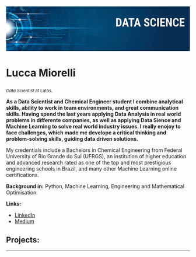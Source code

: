 <p align="center">
  <img src="banner.png" >
</p>

# Lucca Miorelli
<sub>*Data Scientist* at Latos.</sub>

**As a Data Scientist and Chemical Engineer student I combine analytical skills, ability to work in team environments, and great communication skills. Having spend the last years applying Data Analysis in real world problems in differente companies, as well as applying Data Sience and Machine Learning to solve real world industry issues. I really enojoy to face challenges, which made me develope a critical thinking and problem-solving skills, guiding data driven solutions.**

My credentials include a Bachelors in Chemical Engineering from Federal University of Rio Grande do Sul (UFRGS), an institution of higher education and advanced research rated as one of the top and most prestigious engineering schools in Brazil, and many other Machine Learning online certifications.

**Background in:** Python, Machine Learning, Engineering and Mathematical Optimisation.

**Links:**
* [LinkedIn](https://www.linkedin.com/in/lucca-miorelli/)
* [Medium](https://www.medium.com)


## Projects:


---
